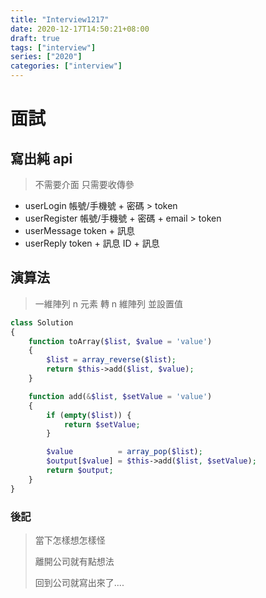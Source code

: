 ```yaml
---
title: "Interview1217"
date: 2020-12-17T14:50:21+08:00
draft: true
tags: ["interview"]
series: ["2020"]
categories: ["interview"]
---
```


# 面試

## 寫出純 api

> 不需要介面 只需要收傳參

-   userLogin 帳號/手機號 + 密碼 > token
-   userRegister 帳號/手機號 + 密碼 + email > token
-   userMessage token + 訊息
-   userReply token + 訊息 ID + 訊息

## 演算法

> 一維陣列 n 元素 轉 n 維陣列 並設置值

```php
class Solution
{
    function toArray($list, $value = 'value')
    {
        $list = array_reverse($list);
        return $this->add($list, $value);
    }

    function add(&$list, $setValue = 'value')
    {
        if (empty($list)) {
            return $setValue;
        }

        $value          = array_pop($list);
        $output[$value] = $this->add($list, $setValue);
        return $output;
    }
}
```

### 後記

> 當下怎樣想怎樣怪
>
> 離開公司就有點想法
>
> 回到公司就寫出來了....
